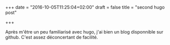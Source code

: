 +++
date = "2016-10-05T11:25:04+02:00"
draft = false
title = "second hugo post"

+++

Après m'être un peu familiarisé avec hugo, j'ai bien un blog disponnible sur github.
C'est assez déconcertant de facilité.

